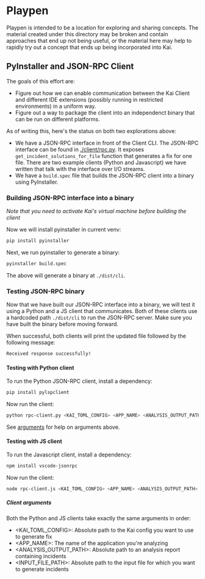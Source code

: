# Playpen

Playpen is intended to be a location for exploring and sharing concepts. The material created under this directory may be broken and contain approaches that end up not being useful, or the material here may help to rapidly try out a concept that ends up being incorporated into Kai.

## PyInstaller and JSON-RPC Client

The goals of this effort are:

- Figure out how we can enable communication between the Kai Client and different IDE extensions (possibly running in restricted environments) in a uniform way.
- Figure out a way to package the client into an independenct binary that can be run on different platforms.

As of writing this, here's the status on both two explorations above:

- We have a JSON-RPC interface in front of the Client CLI. The JSON-RPC interface can be found in [./client/rpc.py](./client/rpc.py). It exposes `get_incident_solutions_for_file` function that generates a fix for one file. There are two example clients (Python and Javascript) we have written that talk with the interface over I/O streams.
- We have a `build.spec` file that builds the JSON-RPC client into a binary using PyInstaller.

### Building JSON-RPC interface into a binary

_Note that you need to activate Kai's virtual machine before building the client_

Now we will install pyinstaller in current venv:

```sh
pip install pyinstaller
```

Next, we run pyinstaller to generate a binary:

```sh
pyinstaller build.spec
```

The above will generate a binary at `./dist/cli`.

### Testing JSON-RPC binary

Now that we have built our JSON-RPC interface into a binary, we will test it using a Python and a JS client that communicates. Both of these clients use a hardcoded path `./dist/cli` to run the JSON-RPC server. Make sure you have built the binary before moving forward.

When successful, both clients will print the updated file followed by the following message:

```sh
Received response successfully!
```

#### Testing with Python client

To run the Python JSON-RPC client, install a dependency:

```sh
pip install pylspclient
```

Now run the client:

```sh
python rpc-client.py <KAI_TOML_CONFIG> <APP_NAME> <ANALYSIS_OUTPUT_PATH> <INPUT_FILE_PATH>
```

See [arguments](#client-arguments) for help on arguments above.

#### Testing with JS client

To run the Javascript client, install a dependency:

```sh
npm install vscode-jsonrpc
```

Now run the client:

```sh
node rpc-client.js <KAI_TOML_CONFIG> <APP_NAME> <ANALYSIS_OUTPUT_PATH> <INPUT_FILE_PATH>
```

##### Client arguments

Both the Python and JS clients take exactly the same arguments in order:

- <KAI_TOML_CONFIG>: Absolute path to the Kai config you want to use to generate fix
- <APP_NAME>: The name of the application you're analyzing
- <ANALYSIS_OUTPUT_PATH>: Absolute path to an analysis report containing incidents
- <INPUT_FILE_PATH>: Absolute path to the input file for which you want to generate incidents
